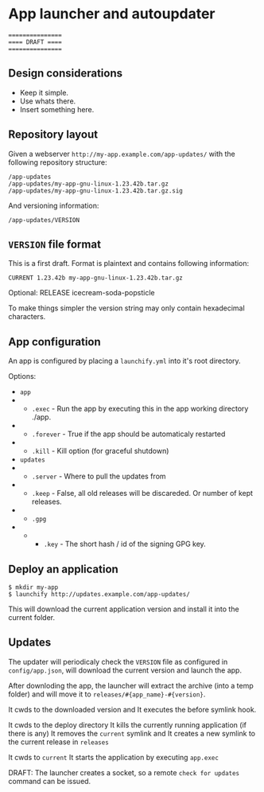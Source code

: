 
# App launcher and autoupdater

    ===============
    ==== DRAFT ====
    ===============

## Design considerations

* Keep it simple.
* Use whats there.
* Insert something here.

## Repository layout

Given a webserver `http://my-app.example.com/app-updates/` with the following 
repository structure:

    /app-updates
    /app-updates/my-app-gnu-linux-1.23.42b.tar.gz
    /app-updates/my-app-gnu-linux-1.23.42b.tar.gz.sig

And versioning information:

    /app-updates/VERSION


## `VERSION` file format

This is a first draft.
Format is plaintext and contains following information:

    CURRENT 1.23.42b my-app-gnu-linux-1.23.42b.tar.gz
    
Optional:
    RELEASE icecream-soda-popsticle

To make things simpler the version string may only contain 
hexadecimal characters.


## App configuration

An app is configured by placing a `launchify.yml` into it's root directory.

Options:

* `app`
* * `.exec`     - Run the app by executing this in the app working directory ./app.
* * `.forever`  - True if the app should be automaticaly restarted
* * `.kill`     - Kill option (for graceful shutdown)
* `updates`
* * `.server` - Where to pull the updates from
* * `.keep`   - False, all old releases will be discareded. Or number of kept releases.
* * `.gpg`
* * * `.key` - The short hash / id of the signing GPG key.

## Deploy an application
    
    $ mkdir my-app
    $ launchify http://updates.example.com/app-updates/
    
This will download the current application version
and install it into the current folder.

## Updates

The updater will periodicaly check the `VERSION` file as configured
in `config/app.json`, will download the current version
and launch the app.

After downloding the app, the launcher will extract the archive (into 
a temp folder) and will move it to `releases/#{app_name}-#{version}`.

It cwds to the downloaded version and
It executes the before symlink hook.

It cwds to the deploy directory
It kills the currently running application (if there is any)
It removes the `current` symlink and
It creates a new symlink to the current release in `releases`

It cwds to `current`
It starts the application by executing `app.exec`


DRAFT:
The launcher creates a socket, so a remote `check for updates` command
can be issued.




